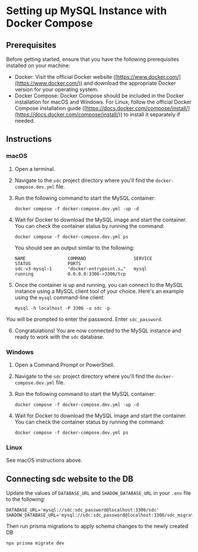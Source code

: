 # Setting up MySQL Instance with Docker Compose

## Prerequisites
Before getting started, ensure that you have the following prerequisites installed on your machine:
- Docker: Visit the official Docker website ([https://www.docker.com/](https://www.docker.com/)) and download the appropriate Docker version for your operating system.
- Docker Compose: Docker Compose should be included in the Docker installation for macOS and Windows. For Linux, follow the official Docker Compose installation guide ([https://docs.docker.com/compose/install/](https://docs.docker.com/compose/install/)) to install it separately if needed.

## Instructions

### macOS

1. Open a terminal.

2. Navigate to the `sdc` project directory where you'll find the `docker-compose.dev.yml` file.

3. Run the following command to start the MySQL container:

    ```shell
    docker compose -f docker-compose.dev.yml -up -d
    ```

4. Wait for Docker to download the MySQL image and start the container. You can check the container status by running the command:

    ```shell
    docker compose -f docker-compose.dev.yml ps
    ```

    You should see an output similar to the following:

    ```shell
    NAME                COMMAND                  SERVICE             STATUS              PORTS
    sdc-v3-mysql-1      "docker-entrypoint.s…"   mysql               running             0.0.0.0:3306->3306/tcp
    ```

5. Once the container is up and running, you can connect to the MySQL instance using a MySQL client tool of your choice. Here's an example using the `mysql` command-line client:

    ```shell
    mysql -h localhost -P 3306 -u sdc -p
    ```

You will be prompted to enter the password. Enter `sdc_password`.

6. Congratulations! You are now connected to the MySQL instance and ready to work with the `sdc` database.

### Windows

1. Open a Command Prompt or PowerShell.

2. Navigate to the `sdc` project directory where you'll find the `docker-compose.dev.yml` file.

3. Run the following command to start the MySQL container:

    ```shell
    docker compose -f docker-compose.dev.yml -up -d
    ```

4. Wait for Docker to download the MySQL image and start the container. You can check the container status by running the command:

    ```shell
    docker compose -f docker-compose.dev.yml ps
    ```


### Linux

See macOS instructions above.

## Connecting sdc website to the DB

Update the values of `DATABASE_URL` and `SHADOW_DATABASE_URL` in your `.env` file to the following:

```
DATABASE_URL='mysql://sdc:sdc_password@localhost:3306/sdc'
SHADOW_DATABASE_URL='mysql://sdc:sdc_password@localhost:3306/sdc_migrations'
```

Then run prisma migrations to apply schema changes to the newly created DB

```shell
npx prisma migrate dev
```
